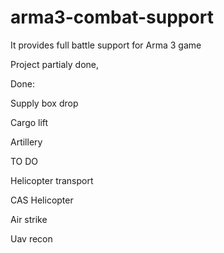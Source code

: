 # arma3-combat-support
It provides full battle support for Arma 3 game

Project partialy done,

Done:

Supply box drop

Cargo lift

Artillery



TO DO

Helicopter transport

CAS Helicopter

Air strike

Uav recon

